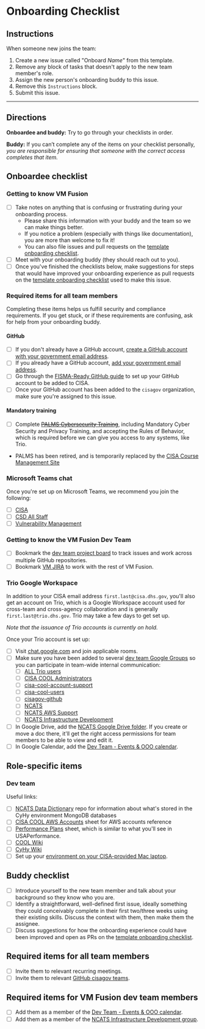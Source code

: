 # Onboarding Checklist #

## Instructions ##

When someone new joins the team:

1. Create a new issue called "Onboard *Name*" from this template.
1. Remove any block of tasks that doesn't apply to the new team member's role.
1. Assign the new person's onboarding buddy to this issue.
1. Remove this `Instructions` block.
1. Submit this issue.

---

## Directions ##

**Onboardee and buddy:** Try to go through your checklists in order.

**Buddy:** If you can’t complete any of the items on your checklist
personally, *you are responsible for ensuring that someone with the
correct access completes that item.*

## Onboardee checklist ##

### Getting to know VM Fusion ###

- [ ] Take notes on anything that is confusing or frustrating during your
onboarding process.
  - Please share this information with your buddy and the team so we can
  make things better.
  - If you notice a problem (especially with things like documentation), you
  are more than welcome to fix it!
  - You can also file issues and pull requests on the [template onboarding checklist].
- [ ] Meet with your onboarding buddy (they should reach out to you).
- [ ] Once you've finished the checklists below, make suggestions for steps
that would have improved your onboarding experience as pull requests on the
[template onboarding checklist] used to make this issue.

### Required items for all team members ###

Completing these items helps us fulfill security and compliance requirements.
If you get stuck, or if these requirements are confusing, ask for help from
your onboarding buddy.

#### GitHub ####

- [ ] If you don't already have a GitHub account,
[create a GitHub account with your government email address](https://github.com/join).
- [ ] If you already have a GitHub account, [add your government email address](https://docs.github.com/en/free-pro-team@latest/github/setting-up-and-managing-your-github-user-account/adding-an-email-address-to-your-github-account).
- [ ] Go through the [FISMA-Ready GitHub guide](https://github.com/fisma-ready/github)
to set up your GitHub account to be added to CISA.
- [ ] Once your GitHub account has been added to the `cisagov` organization,
make sure you're assigned to this issue.

#### Mandatory training ####

- [ ] Complete ~~[PALMS Cybersecurity Training](https://etms.hq.dhs.gov)~~,
including Mandatory Cyber Security and Privacy Training, and accepting
the Rules of Behavior, which is required before we can give you access to any
systems, like Trio.

- PALMS has been retired, and is temporarily replaced by the
[CISA Course Management Site](https://usdhs.sharepoint.com/sites/CISA_OCLO_Intranet/CISACourses/SitePages/LearningTeamHome.aspx)

### Microsoft Teams chat ###

Once you're set up on Microsoft Teams, we recommend you join the following:

- [ ] [CISA](https://teams.microsoft.com/l/team/19%3aa40fd338ea7a45de994a7c7ce9671fd4%40thread.skype/conversations?groupId=8c6c0b00-7244-46e1-bef9-76ce2a1906f5&tenantId=3ccde76c-946d-4a12-bb7a-fc9d0842354a)
- [ ] [CSD All Staff](https://teams.microsoft.com/l/team/19%3a65f1c4b58edf4246995ae3fa732767ee%40thread.skype/conversations?groupId=6dfc3f23-3a49-44ce-ad37-6c7a9d8fb0aa&tenantId=3ccde76c-946d-4a12-bb7a-fc9d0842354a)
- [ ] [Vulnerability Management](https://teams.microsoft.com/l/team/19%3a2161749c8eb94adeb31480e298f3b532%40thread.skype/conversations?groupId=61e939a6-2165-4085-a26e-decae97d1471&tenantId=3ccde76c-946d-4a12-bb7a-fc9d0842354a)

### Getting to know the VM Fusion Dev Team ###

- [ ] Bookmark the [dev team project board] to track issues and work across
multiple GitHub repositories.
- [ ] Bookmark [VM JIRA] to work with the rest of VM Fusion.

### Trio Google Workspace ###

In addition to your CISA email address `first.last@cisa.dhs.gov`, you'll
also get an account on Trio, which is a Google Workspace account used for
cross-team and cross-agency collaboration and is generally
`first.last@trio.dhs.gov`. Trio may take a few days to get set up.

*Note that the issuance of Trio accounts is currently on hold.*

Once your Trio account is set up:

- [ ] Visit
  [chat.google.com](https://chat.google.com) and join applicable rooms.
- [ ] Make sure you have been added to several [dev team Google Groups] so you
can participate in team-wide internal communication:
  - [ ] [ALL Trio users](https://groups.google.com/a/beta.dhs.gov/d/forum/all)
  - [ ] [CISA COOL Administrators](https://groups.google.com/a/trio.dhs.gov/forum/#!forum/cisa-cool-group)
  - [ ] [cisa-cool-account-support](https://groups.google.com/a/trio.dhs.gov/d/forum/cisa-cool-account-support-group)
  - [ ] [cisa-cool-users](https://groups.google.com/a/trio.dhs.gov/d/forum/cisa-cool-users-group)
  - [ ] [cisagov-github](https://groups.google.com/a/trio.dhs.gov/forum/#!forum/cisagov-github-group)
  - [ ] [NCATS](https://groups.google.com/a/beta.dhs.gov/d/forum/ncats)
  - [ ] [NCATS AWS Support](https://groups.google.com/a/beta.dhs.gov/d/forum/ncats-aws-support)
  - [ ] [NCATS Infrastructure Development](https://groups.google.com/a/beta.dhs.gov/d/forum/ncats-dev)
- [ ] In Google Drive, add the [NCATS Google Drive folder]. If you create
or move a doc there, it'll get the right access permissions for team members
to be able to view and edit it.
- [ ] In Google Calendar, add the [Dev Team - Events & OOO calendar](https://calendar.google.com/calendar/embed?src=beta.dhs.gov_pou7e62ob7h1qadu1m8n4o996g%40group.calendar.google.com&ctz=America%2FNew_York).

## Role-specific items ##

### Dev team ###

Useful links:

- [ ] [NCATS Data Dictionary](https://github.com/cisagov/ncats-data-dictionary)
repo for information about what's stored in the CyHy environment MongoDB databases
- [ ] [CISA COOL AWS Accounts](https://docs.google.com/spreadsheets/d/1It0FIlG7ZxTwrRV-zVYUAMw18L6ZstQiAYT7vGYf5VE/edit#gid=2069139012)
sheet for AWS accounts reference
- [ ] [Performance Plans](https://docs.google.com/spreadsheets/d/1UaGI8u70CXOGBtvJFQ85vCkPbqyDh5PVws0Xu893piw/edit?ts=5e558417&pli=1#gid=474573185)
sheet, which is similar to what you'll see in USAPerformance.
- [ ] [COOL Wiki](https://github.com/cisagov/cool-system/wiki/)
- [ ] [CyHy Wiki](https://github.com/cisagov/cyhy-system/wiki/)
- [ ] Set up your [environment on your CISA-provided Mac laptop](/dev_envs/mac-env-setup.md).

## Buddy checklist ##

- [ ] Introduce yourself to the new team member and talk about your
background so they know who you are.
- [ ] Identify a straightforward, well-defined first issue, ideally something
they could conceivably complete in their first two/three weeks using their
existing skills. Discuss the context with them, then make them the assignee.
- [ ] Discuss suggestions for how the onboarding experience could have been
improved and open as PRs on the [template onboarding checklist].

## Required items for all team members ##

- [ ] Invite them to relevant recurring meetings.
- [ ] Invite them to relevant [GitHub cisagov teams](https://github.com/orgs/cisagov/teams/).

## Required items for VM Fusion dev team members ##

- [ ] Add them as a member of the [Dev Team - Events & OOO calendar].
- [ ] Add them as a member of the [NCATS Infrastructure Development group](https://groups.google.com/a/beta.dhs.gov/d/forum/ncats-dev).

<!-- Links for use throughout the checklist -->
[template onboarding checklist]: https://github.com/cisagov/development-guide/blob/master/onboarding-checklist.md
[NCATS Google Drive folder]: https://drive.google.com/drive/folders/0APw76nbCAmzuUk9PVA
[Dev Team - Events & OOO calendar]: https://calendar.google.com/calendar/embed?src=beta.dhs.gov_pou7e62ob7h1qadu1m8n4o996g%40group.calendar.google.com&ctz=America%2FNew_York
[VM JIRA]: https://jira.ncats.cyber.dhs.gov/secure/Dashboard.jspa

<!-- dev team -->
[dev team project board]: https://app.zenhub.com/workspaces/vm-bizops-dev-5e596691c12d3435405dfaf3/board
[dev team Google Groups]: https://groups.google.com/a/trio.dhs.gov/forum/#!myforums
